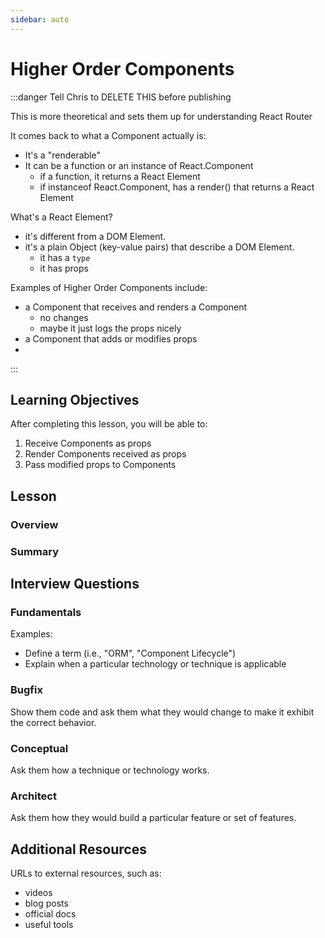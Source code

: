```yaml
---
sidebar: auto
---
```


# Higher Order Components

:::danger Tell Chris to DELETE THIS before publishing

This is more theoretical and sets them up for understanding React Router

It comes back to what a Component actually is:

- It's a "renderable"
- It can be a function or an instance of React.Component
    - if a function, it returns a React Element
    - if instanceof React.Component, has a render() that returns a React Element

What's a React Element?

- it's different from a DOM Element.
- it's a plain Object (key-value pairs) that describe a DOM Element.
    - it has a `type`
    - it has props

Examples of Higher Order Components include:

- a Component that receives and renders a Component
    - no changes
    - maybe it just logs the props nicely
- a Component that adds or modifies props
- 
:::

## Learning Objectives

After completing this lesson, you will be able to:

1. Receive Components as props
1. Render Components received as props
1. Pass modified props to Components

## Lesson

### Overview

### Summary

## Interview Questions

### Fundamentals

Examples:

- Define a term (i.e., "ORM", "Component Lifecycle")
- Explain when a particular technology or technique is applicable

### Bugfix

Show them code and ask them what they would change to make it exhibit the correct behavior.

### Conceptual

Ask them how a technique or technology works.

### Architect

Ask them how they would build a particular feature or set of features.

## Additional Resources

URLs to external resources, such as:

- videos
- blog posts
- official docs
- useful tools
